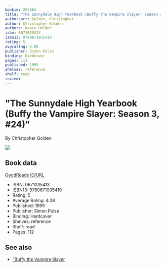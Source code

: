 ```yaml
---
bookid: 293364
title: "The Sunnydale High Yearbook (Buffy the Vampire Slayer: Season 3, #24)"
authorsort: Golden, Christopher
author: Christopher Golden
authors: Nancy Holder
isbn: 067103541X
isbn13: 9780671035419
rating: 5
avgrating: 4.08
publisher: Simon Pulse
binding: Hardcover
pages: 112
published: 1999
shelves: reference
shelf: read
review: 
---
```


# "The Sunnydale High Yearbook (Buffy the Vampire Slayer: Season 3, #24)"

By Christopher Golden

![](https://i.gr-assets.com/images/S/compressed.photo.goodreads.com/books/1388221981l/293364.jpg)

## Book data

[GoodReads ID/URL](https://www.goodreads.com/book/show/293364)

- ISBN: 067103541X
- ISBN13: 9780671035419
- Rating: 5
- Average Rating: 4.08
- Published: 1999
- Publisher: Simon Pulse
- Binding: Hardcover
- Shelves: reference
- Shelf: read
- Pages: 112


## See also

- ["Buffy the Vampire Slayer](Buffy_the_Vampire_Slayer-_The_Watchers_Guide__Volume_1.md)
